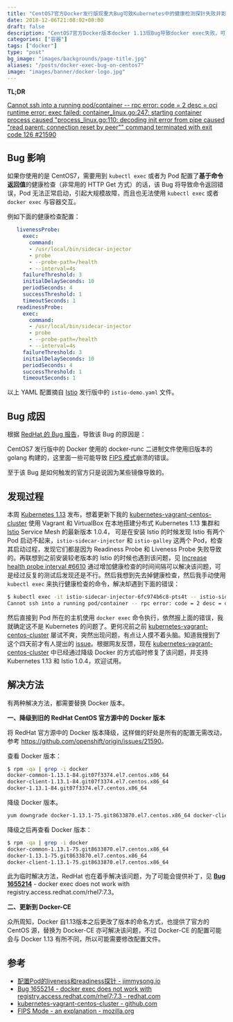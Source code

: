 ```yaml
---
title: "CentOS7官方Docker发行版现重大Bug可致Kubernetes中的健康检测探针失败并影响容器交互"
date: 2018-12-06T21:08:02+08:00
draft: false
description: "CentOS7官方Docker版本docker 1.13现Bug导致docker exec失败，可致Kubernetes中的检测探针失败，官方推荐降级docker版本解决。"
categories: ["容器"]
tags: ["docker"]
type: "post"
bg_image: "images/backgrounds/page-title.jpg"
aliases: "/posts/docker-exec-bug-on-centos7"
image: "images/banner/docker-logo.jpg"
---
```


**TL;DR**

[Cannot ssh into a running pod/container -- rpc error: code = 2 desc = oci runtime error: exec failed: container_linux.go:247: starting container process caused "process_linux.go:110: decoding init error from pipe caused \"read parent: connection reset by peer\"" command terminated with exit code 126 #21590](https://github.com/openshift/origin/issues/21590)

## Bug 影响

如果你使用的是 CentOS7，需要用到 `kubectl exec` 或者为 Pod 配置了**基于命令返回值**的健康检查（非常用的 HTTP Get 方式）的话，该 Bug 将导致命令返回错误，Pod 无法正常启动，引起大规模故障，而且也无法使用 `kubectl exec` 或者 `docker exec` 与容器交互。

例如下面的健康检查配置：

```yaml
   livenessProbe:
     exec:
       command:
       - /usr/local/bin/sidecar-injector
       - probe
       - --probe-path=/health
       - --interval=4s
     failureThreshold: 3
     initialDelaySeconds: 10
     periodSeconds: 4
     successThreshold: 1
     timeoutSeconds: 1
   readinessProbe:
     exec:
       command:
       - /usr/local/bin/sidecar-injector
       - probe
       - --probe-path=/health
       - --interval=4s
     failureThreshold: 3
     initialDelaySeconds: 10
     periodSeconds: 4
     successThreshold: 1
     timeoutSeconds: 1
```

以上 YAML 配置摘自 [Istio](https://istio.io/zh) 发行版中的 `istio-demo.yaml` 文件。

## Bug 成因

根据 [RedHat 的 Bug 报告](https://bugzilla.redhat.com/show_bug.cgi?id=1655214)，导致该 Bug 的原因是：

CentOS7 发行版中的 Docker 使用的 docker-runc 二进制文件使用旧版本的 golang 构建的，这里面一些可能导致  [FIPS 模式](https://developer.mozilla.org/en-US/docs/Mozilla/Projects/NSS/FIPS_Mode_-_an_explanation)崩溃的错误。

至于该 Bug 是如何触发的官方只是说因为某些镜像导致的。

## 发现过程

本周 [Kubernetes 1.13](https://jimmysong.io/kubernetes-handbook/appendix/kubernetes-1.13-changelog.html) 发布，想着更新下我的 [kubernetes-vagrant-centos-cluster](https://github.com/rootsongjc/kubernetes-vagrant-centos-cluster) 使用 Vagrant 和 VirtualBox 在本地搭建分布式 Kubernetes 1.13 集群和 [Istio](https://istio.io/zh) Service Mesh 的最新版本 1.0.4， 可是在安装 Istio 的时候发现 Istio 有两个 Pod 启动不起来，`istio-sidecar-injector` 和 `istio-galley` 这两个 Pod，检查其启动过程，发现它们都是因为 Readiness Probe 和 Liveness Probe 失败导致的。再联想到之前安装较老版本的 Istio 的时候也遇到该问题，见 [Increase health probe interval #6610](https://github.com/istio/istio/pull/6610) 通过增加健康检查的时间间隔可以解决该问题，可是经过反复的测试后发现还是不行。然后我想到先去掉健康检查，然后我手动使用 `kubectl exec` 来执行健康检查的命令，解决却遇到下面的错误：

```bash
$ kubectl exec -it istio-sidecar-injector-6fc974b6c8-pts4t -- istio-sidecar-injector-b484dfcbb-9x9l9 probe --probe-path=/health --interval=4s
Cannot ssh into a running pod/container -- rpc error: code = 2 desc = oci runtime error: exec failed: container_linux.go:247: starting container process caused "process_linux.go:110: decoding init error from pipe caused "read parent: connection reset by peer"" command terminated with exit code 126
```

然后直接到 Pod 所在的主机使用 `docker exec` 命令执行，依然报上面的错误，我就确定这不是 Kubernetes 的问题了。更何况前之前 [kubernetes-vagrant-centos-cluster](https://github.com/rootsongjc/kubernetes-vagrant-centos-cluster) 屡试不爽，突然出现问题，有点让人摸不着头脑。知道我搜到了这个四天前才有人提出的 [issue](https://github.com/openshift/origin/issues/21590)。根据网友反馈，现在 [kubernetes-vagrant-centos-cluster](https://github.com/rootsongjc/kubernetes-vagrant-centos-cluster) 中已经通过降级 Docker 的方式临时修复了该问题，并支持 Kubernetes 1.13 和  Istio 1.0.4，欢迎试用。

## 解决方法

有两种解决方法，都需要替换 Docker 版本。

**一、降级到旧的 RedHat CentOS 官方源中的 Docker 版本**

将 RedHat 官方源中的 Docker 版本降级，这样做的好处是所有的配置无需改动，参考 <https://github.com/openshift/origin/issues/21590>。

查看 Docker 版本：

```bash
$ rpm -qa | grep -i docker
docker-common-1.13.1-84.git07f3374.el7.centos.x86_64
docker-client-1.13.1-84.git07f3374.el7.centos.x86_64
docker-1.13.1-84.git07f3374.el7.centos.x86_64
```

降级 Docker 版本。

```bash
yum downgrade docker-1.13.1-75.git8633870.el7.centos.x86_64 docker-client-1.13.1-75.git8633870.el7.centos.x86_64 docker-common-1.13.1-75.git8633870.el7.centos.x86_64
```

降级之后再查看 Docker 版本：

```bash
$ rpm -qa | grep -i docker
docker-common-1.13.1-75.git8633870.el7.centos.x86_64
docker-1.13.1-75.git8633870.el7.centos.x86_64
docker-client-1.13.1-75.git8633870.el7.centos.x86_64
```

此为临时解决方法，RedHat 也在着手解决该问题，为了可能会提供补丁，见 [**Bug 1655214**](https://bugzilla.redhat.com/show_bug.cgi?id=1655214) - docker exec does not work with registry.access.redhat.com/rhel7:7.3。

**二、更新到 Docker-CE**

众所周知，Docker 自1.13版本之后更改了版本的命名方式，也提供了官方的 CentOS 源，替换为 Docker-CE 亦可解决该问题，不过 Docker-CE 的配置可能会与 Docker 1.13 有所不同，所以可能需要修改配置文件。

## 参考

- [配置Pod的liveness和readiness探针 - jimmysong.io](https://jimmysong.io/kubernetes-handbook/guide/configure-liveness-readiness-probes.html)
- [Bug 1655214 - docker exec does not work with registry.access.redhat.com/rhel7:7.3 - redhat.com](https://bugzilla.redhat.com/show_bug.cgi?id=1655214)
- [kubernetes-vagrant-centos-cluster - github.com](https://github.com/rootsongjc/kubernetes-vagrant-centos-cluster)
- [FIPS Mode - an explanation - mozilla.org](https://developer.mozilla.org/en-US/docs/Mozilla/Projects/NSS/FIPS_Mode_-_an_explanation)

